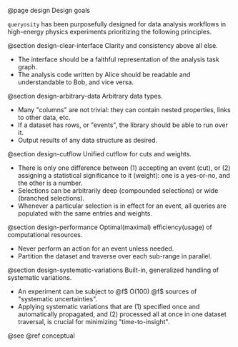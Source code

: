 @page design Design goals
<!-- @tableofcontents -->

`queryosity` has been purposefully designed for data analysis workflows in high-energy physics experiments prioritizing the following principles.

@section design-clear-interface Clarity and consistency above all else.

- The interface should be a faithful representation of the analysis task graph.
- The analysis code written by Alice should be readable and understandable to Bob, and vice versa.

@section design-arbitrary-data Arbitrary data types.

- Many "columns" are not trivial: they can contain nested properties, links to other data, etc.
- If a dataset has rows, or "events", the library should be able to run over it.
- Output results of any data structure as desired.

@section design-cutflow Unified cutflow for cuts and weights.

- There is only one difference between (1) accepting an event (cut), or (2) assigning a statistical significance to it (weight): one is a yes-or-no, and the other is a number.
- Selections can be arbitrarily deep (compounded selections) or wide (branched selections).
- Whenever a particular selection is in effect for an event, all queries are populated with the same entries and weights.

@section design-performance Optimal(maximal) efficiency(usage) of computational resources.

- Never perform an action for an event unless needed.
- Partition the dataset and traverse over each sub-range in parallel.

@section design-systematic-variations Built-in, generalized handling of systematic variations.

- An experiment can be subject to @f$ O(100) @f$ sources of "systematic uncertainties".
- Applying systematic variations that are (1) specified once and automatically propagated, and (2) processed all at once in one dataset traversal, is crucial for minimizing "time-to-insight".

@see @ref conceptual 